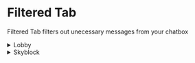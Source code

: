 # Filtered Tab <br>
Filtered Tab filters out unecessary messages from your chatbox <br>

<details>
  <summary> Lobby </summary>
  
  - Maxed hyped message <br>
  ![useless field](#image%20link%20goes%20here "alt-text goes here")
  - Restart list
  
</details>
  
<details>
  <summary> Skyblock </summary>
  
  - Useless Bazaar Message <br>
  ![useless field](#image%20link%20goes%20here "alt-text goes here")
  - Restart list <br>
  - Testing
  - Testing 2
  
</details>
